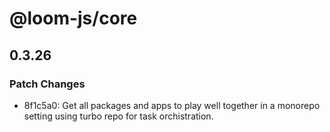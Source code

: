 # @loom-js/core

## 0.3.26

### Patch Changes

-   8f1c5a0: Get all packages and apps to play well together in a monorepo setting using turbo repo for task orchistration.
